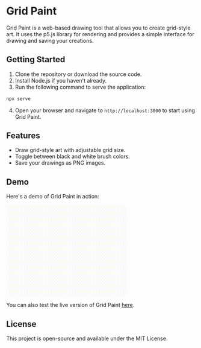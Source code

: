 # Grid Paint

Grid Paint is a web-based drawing tool that allows you to create grid-style art. It uses the p5.js library for rendering and provides a simple interface for drawing and saving your creations.

## Getting Started

1. Clone the repository or download the source code.
2. Install Node.js if you haven't already.
3. Run the following command to serve the application:

```bash
npx serve
```

4. Open your browser and navigate to `http://localhost:3000` to start using Grid Paint.

## Features

- Draw grid-style art with adjustable grid size.
- Toggle between black and white brush colors.
- Save your drawings as PNG images.

## Demo

Here's a demo of Grid Paint in action:

![Grid Paint Demo](assets/demo.gif)

You can also test the live version of Grid Paint [here](https://waqas25.netlify.app/paint-tools/gridpaint/).

## License

This project is open-source and available under the MIT License.
